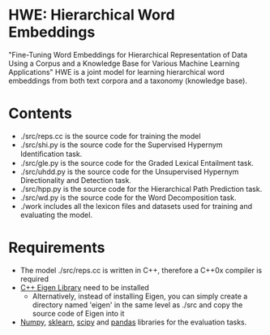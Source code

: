 # HWE: Hierarchical Word Embeddings
"Fine-Tuning Word Embeddings for Hierarchical Representation of Data Using a Corpus and a Knowledge Base for Various Machine Learning Applications"
HWE is a joint model for learning hierarchical word embeddings from both text corpora and a taxonomy (knowledge base). 

# Contents
* ./src/reps.cc is the source code for training the model
* ./src/shi.py is the source code for the Supervised Hypernym Identiﬁcation task.
* ./src/gle.py is the source code for the Graded Lexical Entailment task.
* ./src/uhdd.py is the source code for the Unsupervised Hypernym Directionality and Detection task.
* ./src/hpp.py is the source code for the Hierarchical Path Prediction task.
* ./src/wd.py is the source code for the Word Decomposition task.
* ./work includes all the lexicon files and datasets used for training and evaluating the model.
# Requirements
* The model ./src/reps.cc is written in C++, therefore a C++0x compiler is required
* [C++ Eigen Library](http://eigen.tuxfamily.org/index.php?title=Main_Page) need to be installed
  * Alternatively, instead of installing Eigen, you can simply create a directory named 'eigen' in the same level as ./src and copy the source code of Eigen into it
* [Numpy](http://www.numpy.org/), [sklearn](https://scikit-learn.org/), [scipy](https://www.scipy.org/) and [pandas](https://pandas.pydata.org/) libraries for the evaluation tasks.
